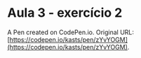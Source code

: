 # Aula 3 - exercício 2

A Pen created on CodePen.io. Original URL: [https://codepen.io/kasts/pen/zYvYOGM](https://codepen.io/kasts/pen/zYvYOGM).


